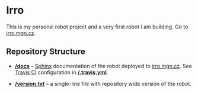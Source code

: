 Irro
=====

This is my personal robot project and a very first robot I am building. Go to
[irro.mgn.cz](https://irro.mgn.cz/).

Repository Structure
--------------------

* [**/docs**](/docs) – [Sphinx](https://www.sphinx-doc.org) documentation of
  the robot deployed to [irro.mgn.cz](https://irro.mgn.cz). See
  [Travis CI](https://travis-ci.org/) configuration in
  [**/.travis.yml**](/.travis.yml).

* [**/version.txt**](/version.txt) – a single-line file with repository wide
  version of the robot.

